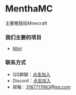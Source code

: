 # MenthaMC
主要瞎鼓捣Minecraft

### 我们主要的项目
 - [Mint](https://www.github.com/MenthaMC/Mint)

### 联系方式
 - QQ群聊：[点击加入](https://qm.qq.com/q/RKzZJH4JKW)
 - Discord：[点击加入](https://discord.com/invite/39K7Jz4F)
 - 邮箱：[3167717663@qq.com](mailto:3167717663@qq.com)
